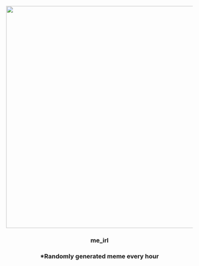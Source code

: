 <p align="center">
        <img src="https://i.redd.it/hvvr09spjsv81.jpg" width="600" height="600">
        </p>
        <h3 align="center">me_irl</h3>
        <h3 align="center">*Randomly generated meme every hour</h3>
    